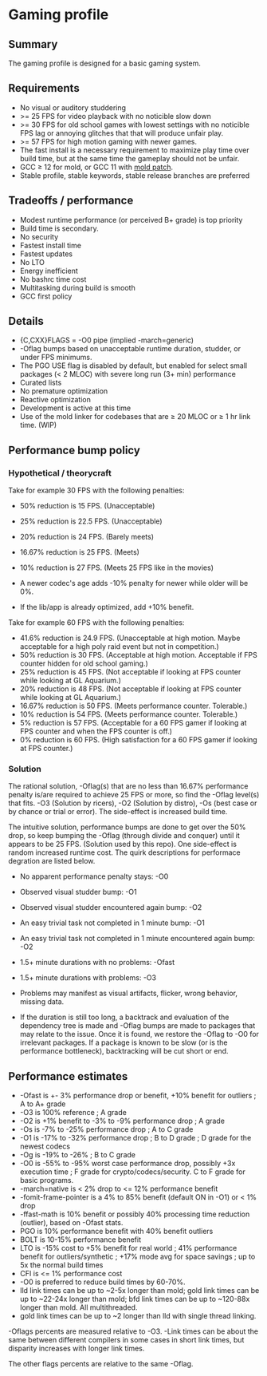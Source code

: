 # Gaming profile

## Summary

The gaming profile is designed for a basic gaming system.

## Requirements

* No visual or auditory studdering
* &gt;= 25 FPS for video playback with no noticible slow down
* &gt;= 30 FPS for old school games with lowest settings with no noticible FPS
lag or annoying glitches that that will produce unfair play.
* &gt;= 57 FPS for high motion gaming with newer games.
* The fast install is a necessary requirement to maximize play time over build
time, but at the same time the gameplay should not be unfair.
* GCC &ge; 12 for mold, or GCC 11 with [mold patch](../patches/sys-devel/gcc:11/0000-gcc-11.3.1_p20230120-r1-ld.mold-support.patch).
* Stable profile, stable keywords, stable release branches are preferred

## Tradeoffs / performance

* Modest runtime performance (or perceived B+ grade) is top priority
* Build time is secondary.
* No security
* Fastest install time
* Fastest updates
* No LTO
* Energy inefficient
* No bashrc time cost
* Multitasking during build is smooth
* GCC first policy

## Details

* {C,CXX}FLAGS = -O0 pipe (implied -march=generic)
* -Oflag bumps based on unacceptable runtime duration, studder, or under FPS
minimums.
* The PGO USE flag is disabled by default, but enabled for select small
packages (&lt; 2 MLOC) with severe long run (3+ min) performance
* Curated lists
* No premature optimization
* Reactive optimization
* Development is active at this time
* Use of the mold linker for codebases that are &ge; 20 MLOC or &ge; 1 hr link time. (WIP)

## Performance bump policy

### Hypothetical / theorycraft

Take for example 30 FPS with the following penalties:

* 50% reduction is 15 FPS. (Unacceptable)
* 25% reduction is 22.5 FPS. (Unacceptable)
* 20% reduction is 24 FPS.  (Barely meets)
* 16.67% reduction is 25 FPS.  (Meets)
* 10% reduction is 27 FPS. (Meets 25 FPS like in the movies)

* A newer codec's age adds -10% penalty for newer while older will be 0%.
* If the lib/app is already optimized, add +10% benefit.

Take for example 60 FPS with the following penalties:

* 41.6% reduction is 24.9 FPS.  (Unacceptable at high motion.  Maybe acceptable for a high poly raid event but not in competition.)
* 50% reduction is 30 FPS. (Acceptable at high motion.  Acceptable if FPS counter hidden for old school gaming.)
* 25% reduction is 45 FPS. (Not acceptable if looking at FPS counter while looking at GL Aquarium.)
* 20% reduction is 48 FPS.  (Not acceptable if looking at FPS counter while looking at GL Aquarium.)
* 16.67% reduction is 50 FPS.  (Meets performance counter.  Tolerable.)
* 10% reduction is 54 FPS. (Meets performance counter.   Tolerable.)
* 5% reduction is 57 FPS. (Acceptable for a 60 FPS gamer if looking at FPS counter and when the FPS counter is off.)
* 0% reduction is 60 FPS. (High satisfaction for a 60 FPS gamer if looking at FPS counter.)

### Solution

The rational solution, -Oflag(s) that are no less than 16.67% performance penalty
is/are required to achieve 25 FPS or more, so find the -Oflag level(s) that
fits.  -O3 (Solution by ricers), -O2 (Solution by distro), -Os (best case or by
chance or trial or error).  The side-effect is increased build time.

The intuitive solution, performance bumps are done to get over the 50% drop, so
keep bumping the -Oflag (through divide and conquer) until it appears to be 25
FPS.  (Solution used by this repo).  One side-effect is random increased
runtime cost.  The quirk descriptions for performace degration are listed below.

* No apparent performance penalty stays:  -O0
* Observed visual studder bump:  -O1
* Observed visual studder encountered again bump:  -O2
* An easy trivial task not completed in 1 minute bump:  -O1
* An easy trivial task not completed in 1 minute encountered again bump:  -O2
* 1.5+ minute durations with no problems:  -Ofast
* 1.5+ minute durations with problems:  -O3

* Problems may manifest as visual artifacts, flicker, wrong behavior, missing
data.

* If the duration is still too long, a backtrack and evaluation of the
dependency tree is made and -Oflag bumps are made to packages that may relate to
the issue.  Once it is found, we restore the -Oflag to -O0 for irrelevant
packages.  If a package is known to be slow (or is the performance bottleneck),
backtracking will be cut short or end.

## Performance estimates

* -Ofast is +- 3% performance drop or benefit, +10% benefit for outliers ; A to A+ grade
* -O3 is 100% reference ; A grade
* -O2 is +1% benefit to -3% to -9% performance drop ; A grade
* -Os is -7% to -25% performance drop ; A to C grade
* -O1 is -17% to -32% performance drop ; B to D grade ; D grade for the newest codecs
* -Og is -19% to -26% ; B to C grade
* -O0 is -55% to -95% worst case performance drop, possibly +3x execution time ; F grade for crypto/codecs/security.  C to F grade for basic programs.
* -march=native is &lt; 2% drop to &lt;= 12% performance benefit
* -fomit-frame-pointer is a 4% to 85% benefit (default ON in -O1) or &lt; 1% drop
* -ffast-math is 10% benefit or possibly 40% processing time reduction (outlier), based on -Ofast stats.
* PGO is 10% performance benefit with 40% benefit outliers
* BOLT is 10-15% performance benefit
* LTO is -15% cost to +5% benefit for real world ; 41% performance benefit for outliers/synthetic ; +17% mode avg for space savings ; up to 5x the normal build times
* CFI is &lt;= 1% performance cost
* -O0 is preferred to reduce build times by 60-70%.
* lld link times can be up to ~2-5x longer than mold; gold link times can be up to ~22-24x longer than mold; bfd link times can be up to ~120-88x longer than mold.  All multithreaded.
* gold link times can be up to ~2 longer than lld with single thread linking.

-Oflags percents are measured relative to -O3.
-Link times can be about the same between different compilers in some cases in short link times, but disparity increases with longer link times.

The other flags percents are relative to the same -Oflag.
